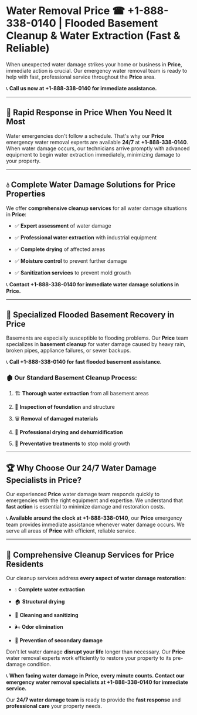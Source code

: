 # Water Removal Price ☎ +1-888-338-0140 | Flooded Basement Cleanup & Water Extraction (Fast & Reliable)

When unexpected water damage strikes your home or business in **Price**, immediate action is crucial. Our emergency water removal team is ready to help with fast, professional service throughout the **Price** area. 

📞 **Call us now at +1-888-338-0140 for immediate assistance.**
---
## 🚀 Rapid Response in Price When You Need It Most
Water emergencies don't follow a schedule. That's why our **Price** emergency water removal experts are available **24/7** at **+1-888-338-0140**. When water damage occurs, our technicians arrive promptly with advanced equipment to begin water extraction immediately, minimizing damage to your property.
---
## 💧 Complete Water Damage Solutions for Price Properties
We offer **comprehensive cleanup services** for all water damage situations in **Price**:
- ✅ **Expert assessment** of water damage  
- ✅ **Professional water extraction** with industrial equipment  
- ✅ **Complete drying** of affected areas  
- ✅ **Moisture control** to prevent further damage  
- ✅ **Sanitization services** to prevent mold growth  
📞 **Contact +1-888-338-0140 for immediate water damage solutions in Price.**
---
## 🌊 Specialized Flooded Basement Recovery in Price
Basements are especially susceptible to flooding problems. Our **Price** team specializes in **basement cleanup** for water damage caused by heavy rain, broken pipes, appliance failures, or sewer backups. 
📞 **Call +1-888-338-0140 for fast flooded basement assistance.**
### 🏚️ Our Standard Basement Cleanup Process:
1. 🏗️ **Thorough water extraction** from all basement areas  
2. 🔎 **Inspection of foundation** and structure  
3. 🗑️ **Removal of damaged materials**  
4. 💨 **Professional drying and dehumidification**  
5. 🚫 **Preventative treatments** to stop mold growth  
---
## 🏆 Why Choose Our 24/7 Water Damage Specialists in Price?
Our experienced **Price** water damage team responds quickly to emergencies with the right equipment and expertise. We understand that **fast action** is essential to minimize damage and restoration costs.
📞 **Available around the clock at +1-888-338-0140**, our **Price** emergency team provides immediate assistance whenever water damage occurs. We serve all areas of **Price** with efficient, reliable service.
---
## 🧹 Comprehensive Cleanup Services for Price Residents
Our cleanup services address **every aspect of water damage restoration**:
- 💧 **Complete water extraction**  
- 🏠 **Structural drying**  
- 🧼 **Cleaning and sanitizing**  
- 🌬️ **Odor elimination**  
- 🚫 **Prevention of secondary damage**  
Don't let water damage **disrupt your life** longer than necessary. Our **Price** water removal experts work efficiently to restore your property to its pre-damage condition.
📞 **When facing water damage in Price, every minute counts. Contact our emergency water removal specialists at +1-888-338-0140 for immediate service.**
Our **24/7 water damage team** is ready to provide the **fast response** and **professional care** your property needs.
